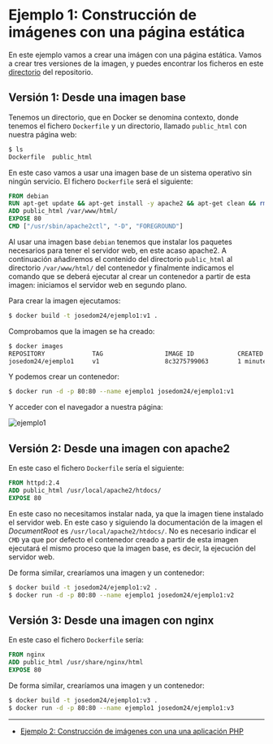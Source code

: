 # Ejemplo 1: Construcción de imágenes con una página estática

En este ejemplo vamos a crear una imágen con una página estática. Vamos a crear tres versiones de la imagen, y puedes encontrar los ficheros en este [directorio](https://github.com/victoria-nr/curso_docker_ies/tree/main/ejemplos/modulo5/ejemplo1) del repositorio.

## Versión 1: Desde una imagen base

Tenemos un directorio, que en Docker se denomina contexto, donde tenemos el fichero `Dockerfile` y un directorio, llamado `public_html` con nuestra página web:

```bash
$ ls
Dockerfile  public_html
```

En este caso vamos a usar una imagen base de un sistema operativo sin ningún servicio. El fichero `Dockerfile` será el siguiente:

```Dockerfile
FROM debian
RUN apt-get update && apt-get install -y apache2 && apt-get clean && rm -rf /var/lib/apt/lists/*
ADD public_html /var/www/html/
EXPOSE 80
CMD ["/usr/sbin/apache2ctl", "-D", "FOREGROUND"]
```

Al usar una imagen base `debian` tenemos que instalar los paquetes necesarios para tener el servidor web, en este acaso apache2. A continuación añadiremos el contenido del directorio `public_html` al directorio `/var/www/html/` del contenedor y finalmente indicamos el comando que se deberá ejecutar al crear un contenedor a partir de esta imagen: iniciamos el servidor web en segundo plano.

Para crear la imagen ejecutamos:

```bash
$ docker build -t josedom24/ejemplo1:v1 .
```

Comprobamos que la imagen se ha creado:

```bash
$ docker images
REPOSITORY             TAG                 IMAGE ID            CREATED             SIZE
josedom24/ejemplo1     v1                  8c3275799063        1 minute ago      226MB
```

Y podemos crear un contenedor:

```bash
$ docker run -d -p 80:80 --name ejemplo1 josedom24/ejemplo1:v1
```

Y acceder con el navegador a nuestra página:

![ejemplo1](img/ejemplo1.png)


## Versión 2: Desde una imagen con apache2

En este caso el fichero `Dockerfile` sería el siguiente:

```Dockerfile
FROM httpd:2.4
ADD public_html /usr/local/apache2/htdocs/
EXPOSE 80
```

En este caso no necesitamos instalar nada, ya que la imagen tiene instalado el servidor web. En este caso y siguiendo la documentación de la imagen el *DocumentRoot* es `/usr/local/apache2/htdocs/`. No es necesario indicar el `CMD` ya que por defecto el contenedor creado a partir de esta imagen ejecutará el mismo proceso que la imagen base, es decir, la ejecución del servidor web.

De forma similar, crearíamos una imagen y un contenedor:

```bash
$ docker build -t josedom24/ejemplo1:v2 .
$ docker run -d -p 80:80 --name ejemplo1 josedom24/ejemplo1:v2
```

## Versión 3: Desde una imagen con nginx

En este caso el fichero `Dockerfile` sería:

```Dockerfile
FROM nginx
ADD public_html /usr/share/nginx/html
EXPOSE 80
```

De forma similar, crearíamos una imagen y un contenedor:

```bash
$ docker build -t josedom24/ejemplo1:v3 .
$ docker run -d -p 80:80 --name ejemplo1 josedom24/ejemplo1:v3
```

---

* [Ejemplo 2: Construcción de imágenes con una una aplicación PHP](ejemplo2.md)
